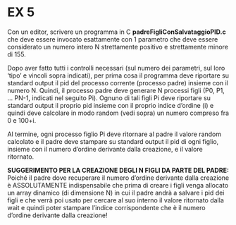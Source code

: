 # EX 5
Con un editor, scrivere un programma in C **padreFigliConSalvataggioPID.c** che deve
essere invocato esattamente con 1 parametro che deve essere considerato un numero intero N
strettamente positivo e strettamente minore di 155. 

Dopo aver fatto tutti i controlli necessari (sul numero dei parametri, sul loro ‘tipo’ e vincoli sopra indicati), per prima cosa il programma deve riportare su standard output il pid del processo corrente (processo padre) insieme con il numero N. Quindi, il processo
padre deve generare N processi figli (P0, P1, … PN-1, indicati nel seguito Pi). Ognuno di tali figli Pi deve riportare su standard output il proprio pid insieme con il proprio indice d’ordine (i) e quindi deve calcolare
in modo random (vedi sopra) un numero compreso fra 0 e 100+i.

Al termine, ogni processo figlio Pi deve ritornare al padre il valore random calcolato e il padre deve
stampare su standard output il pid di ogni figlio, insieme con il numero d’ordine derivante dalla creazione,
e il valore ritornato.

**SUGGERIMENTO PER LA CREAZIONE DEGLI N FIGLI DA PARTE DEL PADRE:** Poiché il padre dove
recuperare il numero d’ordine derivante dalla creazione è ASSOLUTAMENTE indispensabile che prima di
creare i figli venga allocato un array dinamico (di dimensione N) in cui il padre andrà a salvare i pid dei figli
e che verrà poi usato per cercare al suo interno il valore ritornato dalla wait e quindi poter stampare
l’indice corrispondente che è il numero d’ordine derivante dalla creazione!